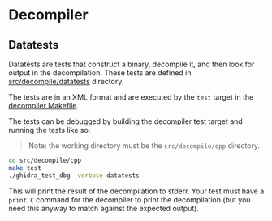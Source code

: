 # Decompiler

## Datatests

Datatests are tests that construct a binary, decompile it, and then look for output in the
decompilation. These tests are defined in [src/decompile/datatests](src/decompile/datatests)
directory.

The tests are in an XML format and are executed by the `test` target in the [decompiler Makefile](src/decompile/cpp/Makefile).

The tests can be debugged by building the decompiler test target and running the tests like so:

> Note: the working directory must be the `src/decompile/cpp` directory.

```sh
cd src/decompile/cpp
make test
./ghidra_test_dbg -verbose datatests
```

This will print the result of the decompilation to stderr. Your test must have a `print C` command for the decompiler to print the decompilation (but you need this anyway to match against the expected output).